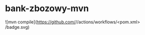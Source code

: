 # bank-zbozowy-mvn
![mvn compile](https://github.com/<s2lw>/<bank-zbozowy-mvn>/actions/workflows/<pom.xml>
/badge.svg)
